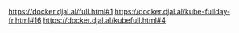 https://docker.djal.al/full.html#1
https://docker.djal.al/kube-fullday-fr.html#16
https://docker.djal.al/kubefull.html#4


[Docker]:https://docs.docker.com/engine/installation/
[free training]: https://training.docker.com
[repository]: https://hubs.docker.com
[Alpine Linux]: http://www.alpinelinux.org/